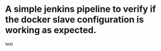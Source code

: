 # A simple jenkins pipeline to verify if the docker slave configuration is working as expected.
test
